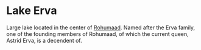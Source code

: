 # Lake Erva

Large lake located in the center of [Rohumaad](./README.md).  Named after the Erva family, one of the founding members of Rohumaad, of which the current queen, Astrid Erva, is a decendent of.